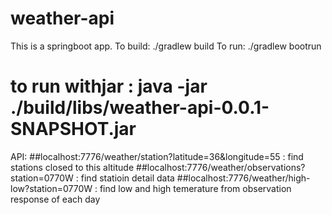 # weather-api
This is a springboot app.
To build: ./gradlew build
To run: ./gradlew bootrun
# to run withjar : java -jar ./build/libs/weather-api-0.0.1-SNAPSHOT.jar

API: 
##localhost:7776/weather/station?latitude=36&longitude=55 : find stations closed to this altitude
##localhost:7776/weather/observations?station=0770W : find statioin detail data
##localhost:7776/weather/high-low?station=0770W : find low and high temerature from observation response of each day
